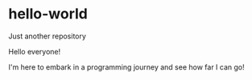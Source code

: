 # hello-world
Just another repository

Hello everyone!

I'm here to embark in a programming journey and see how far I can go!
